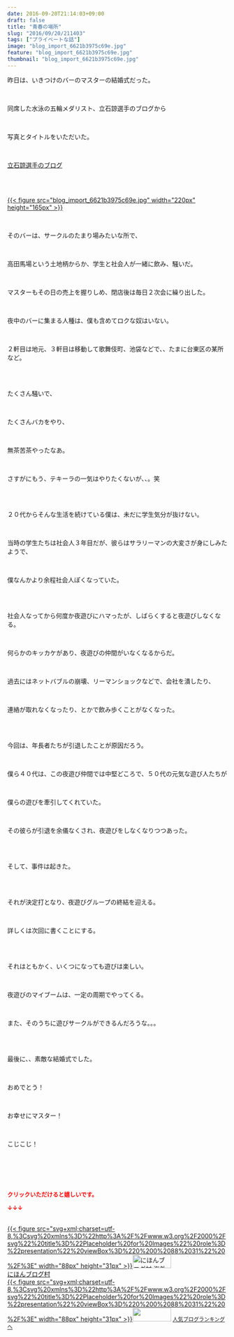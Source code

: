 ```yaml
---
date: 2016-09-20T21:14:03+09:00
draft: false
title: "青春の場所"
slug: "2016/09/20/211403"
tags: ["プライベートな話"]
image: "blog_import_6621b3975c69e.jpg"
feature: "blog_import_6621b3975c69e.jpg"
thumbnail: "blog_import_6621b3975c69e.jpg"
---
```

<p>昨日は、いきつけのバーのマスターの結婚式だった。</p><br/><p>同席した水泳の五輪メダリスト、立石諒選手のブログから</p><br/><p>写真とタイトルをいただいた。</p><br/><p><a href="tateishiryo" target="_blank">立石諒選手のブログ</a></p><br/><p><br/><a href="blog_import_6621b398cf920.jpg">{{< figure src="blog_import_6621b3975c69e.jpg" width="220px" height="165px" >}}</a> <br/></p><p><br/></p><p>そのバーは、サークルのたまり場みたいな所で、</p><br/><p>高田馬場という土地柄からか、学生と社会人が一緒に飲み、騒いだ。</p><br/><p>マスターもその日の売上を握りしめ、閉店後は毎日２次会に繰り出した。</p><br/><p>夜中のバーに集まる人種は、僕も含めてロクな奴はいない。</p><br/><p>２軒目は地元、３軒目は移動して歌舞伎町、池袋などで、、たまに台東区の某所など。</p><br/><p><br/>たくさん騒いで、</p><br/><p>たくさんバカをやり、</p><br/><p>無茶苦茶やったなあ。</p><br/><p>さすがにもう、テキーラの一気はやりたくないが、、。笑</p><br/><p><br/>２０代からそんな生活を続けている僕は、未だに学生気分が抜けない。</p><br/><p>当時の学生たちは社会人３年目だが、彼らはサラリーマンの大変さが身にしみたようで、</p><br/><p>僕なんかより余程社会人ぽくなっていた。</p><br/><p><br/>社会人なってから何度か夜遊びにハマったが、しばらくすると夜遊びしなくなる。</p><br/><p>何らかのキッカケがあり、夜遊びの仲間がいなくなるからだ。</p><br/><p>過去にはネットバブルの崩壊、リーマンショックなどで、会社を潰したり、</p><br/><p>連絡が取れなくなったり、とかで飲み歩くことがなくなった。</p><br/><p><br/>今回は、年長者たちが引退したことが原因だろう。</p><br/><p>僕ら４０代は、この夜遊び仲間では中堅どころで、５０代の元気な遊び人たちが</p><br/><p>僕らの遊びを牽引してくれていた。</p><br/><p>その彼らが引退を余儀なくされ、夜遊びをしなくなりつつあった。</p><br/><p><br/>そして、事件は起きた。</p><br/><p><br/>それが決定打となり、夜遊びグループの終結を迎える。</p><br/><p>詳しくは次回に書くことにする。</p><br/><p><br/>それはともかく、いくつになっても遊びは楽しい。</p><br/><p>夜遊びのマイブームは、一定の周期でやってくる。</p><br/><p>また、そのうちに遊びサークルができるんだろうな。。。</p><br/><p><br/>最後に、、素敵な結婚式でした。</p><br/><p>おめでとう！</p><br/><p>お幸せにマスター！</p><br/><p>こじこじ！</p><br/><br/><br/><br/><p><font color="#ff0000" size="2"><strong>クリックいただけると嬉しいです。<br/></strong></font></p><p><font color="#ff0000" size="2"><strong>↓↓↓</strong></font></p><p><br/><a href="ranking.html?p_cid=01260127" target="_blank">{{< figure src="svg+xml;charset=utf-8,%3Csvg%20xmlns%3D%22http%3A%2F%2Fwww.w3.org%2F2000%2Fsvg%22%20title%3D%22Placeholder%20for%20Images%22%20role%3D%22presentation%22%20viewBox%3D%220%200%2088%2031%22%20%2F%3E" width="88px" height="31px" >}}<noscript><img border="0" alt="にほんブログ村 海外生活ブログ バリ島情報へ" src="https://img-proxy.blog-video.jp/images?url=http%3A%2F%2Foverseas.blogmura.com%2Fbali%2Fimg%2Fbali88_31.gif" width="88" height="31"></noscript></a> <br/><a href="ranking.html?p_cid=01260127" target="_blank">にほんブログ村</a> <br/><a title="人気ブログランキングへ" href="link.php?1804582">{{< figure src="svg+xml;charset=utf-8,%3Csvg%20xmlns%3D%22http%3A%2F%2Fwww.w3.org%2F2000%2Fsvg%22%20title%3D%22Placeholder%20for%20Images%22%20role%3D%22presentation%22%20viewBox%3D%220%200%2088%2031%22%20%2F%3E" width="88px" height="31px" >}}<noscript><img border="0" src="https://blog.with2.net/img/banner/banner_22.gif" width="88" height="31"></noscript></a> <a style="FONT-SIZE: 12px" href="link.php?1804582">人気ブログランキングへ</a> </p>

